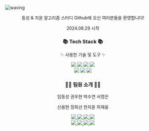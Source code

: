 ![waving](https://capsule-render.vercel.app/api?type=waving&height=200&text=ALGORITHM%20STUDY&fontAlign=50&fontAlignY=40&color=gradient)
<p align='center'>동성 & 지윤 알고리즘 스터디 Github에 오신 여러분들을 환영합니다!</p>
<p align='center'>2024.08.29 시작</p>

<div align=center>
	<h3>📚 Tech Stack 📚</h3>
	<p>✨ 사용한 기술 및 도구 ✨</p>
</div>
<div align="center">
	<img src="https://img.shields.io/badge/C++-00599C?style=flat&logo=cplusplus&logoColor=white" />
	<img src="https://img.shields.io/badge/JavaScript-F7DF1E?style=flat&logo=javascript&logoColor=white" />
	<img src="https://img.shields.io/badge/HTML5-E34F26?style=flat&logo=html5&logoColor=white" />
	<img src="https://img.shields.io/badge/CSS3-1572B6?style=flat&logo=css3&logoColor=white" />
</div>
<div align="center">
	<img src="https://img.shields.io/badge/Vue.js-4FC08D?style=flat&logo=vuedotjs&logoColor=white" />
	<img src="https://img.shields.io/badge/Mattermost-0058CC?style=flat&logo=mattermost&logoColor=white" />
 	<img src="https://img.shields.io/badge/Github-181717?style=flat&logo=Github&logoColor=white" />
</div>
<div align="center">
	<h3>🤹‍♂️ 팀원 소개 🤹‍♂️</h3>
	<p>임동성 권우현 박수연 서영은</p>
	<p>신용현 정회선 한지윤 허재웅</p>
</div>

<div align="center">
	<a href="mailto:	
mechatronics0801@gmail.com">
		<img src="https://img.shields.io/badge/동성-00205B?style=flat&logo=Gmail&logoColor=white" />
	<a href="mailto:april260@naver.com">
		<img src="https://img.shields.io/badge/우현-EF2D5E?style=flat&logo=Gmail&logoColor=white" />
	<a href="mailto:april260@naver.com">
		<img src="https://img.shields.io/badge/수연-83B81A?style=flat&logo=Gmail&logoColor=white" />
	<a href="mailto:sye7283@gmail.com">
		<img src="https://img.shields.io/badge/영은-FF9A00?style=flat&logo=Gmail&logoColor=white" />
		<br/>
	<a href="mailto:april260@naver.com">
		<img src="https://img.shields.io/badge/용현-1A1A1A?style=flat&logo=Gmail&logoColor=white" />
	<a href="mailto:april260@naver.com">
		<img src="https://img.shields.io/badge/회선-006272?style=flat&logo=Gmail&logoColor=white" />
	<a href="mailto:april260@naver.com">
		<img src="https://img.shields.io/badge/지윤-9999FF?style=flat&logo=Gmail&logoColor=white" />
	<a href="mailto:wkdgjwodnd@naver.com">
		<img src="https://img.shields.io/badge/재웅-31A8FF?style=flat&logo=Gmail&logoColor=white" />
</div>
